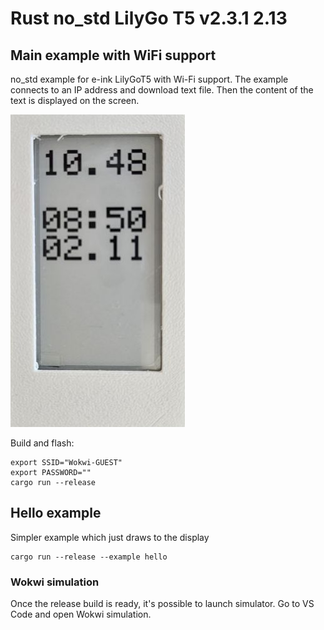 # Rust no_std LilyGo T5 v2.3.1 2.13

## Main example with WiFi support

no_std example for e-ink LilyGoT5 with Wi-Fi support.
The example connects to an IP address and download text file.
Then the content of the text is displayed on the screen.


![ESP32 Rust LilyGo T5 ePaper](esp32-rust-lilygo-t5-epaper.jpg)

Build and flash:

```
export SSID="Wokwi-GUEST"
export PASSWORD=""
cargo run --release
```

## Hello example

Simpler example which just draws to the display

```
cargo run --release --example hello
```

### Wokwi simulation

Once the release build is ready, it's possible to launch simulator.
Go to VS Code and open Wokwi simulation.

